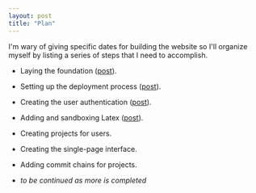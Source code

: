 ```yaml
---
layout: post
title: "Plan"
---
```


I'm wary of giving specific dates for building the website so I'll organize
myself by listing a series of steps that I need to accomplish.

* Laying the foundation ([post][p1]).

* Setting up the deployment process ([post][p2]).

* Creating the user authentication ([post][p3]).

* Adding and sandboxing Latex ([post][p4]).

* Creating projects for users.

* Creating the single-page interface.

* Adding commit chains for projects.

* *to be continued as more is completed*

[p1]: /blog/foundation
[p2]: /blog/deployment
[p3]: /blog/authentication
[p4]: /blog/sandboxing-latex
